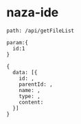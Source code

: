 # naza-ide

```
path: /api/getFileList

param:{
  id:1 
}

{
  data: [{
  	id: ,
	parentId: ,
	name: ,
	type: ,
	content:
  }]
}
```
